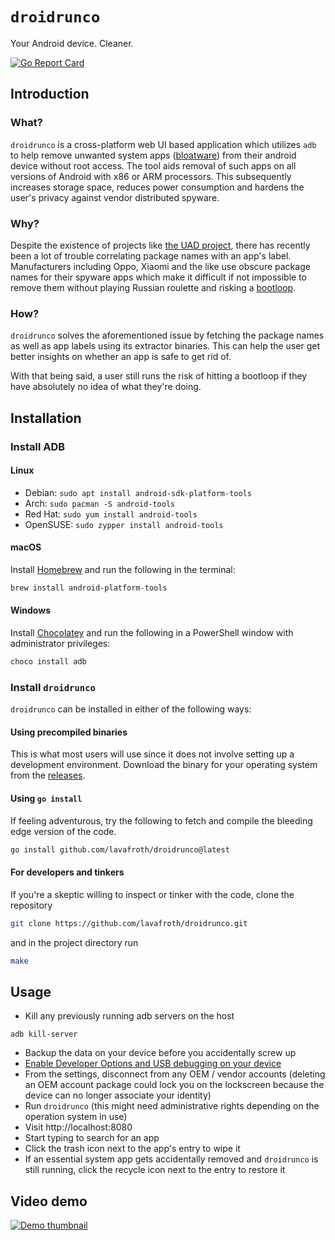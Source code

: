 # `droidrunco`
Your Android device. Cleaner.

[![Go Report Card](https://goreportcard.com/badge/github.com/lavafroth/droidrunco)](https://goreportcard.com/report/github.com/lavafroth/debloatplusplus)

## Introduction

### What?

`droidrunco` is a cross-platform web UI based application which utilizes `adb` to help
remove unwanted system apps ([bloatware](https://en.wikipedia.org/wiki/Software_bloat)) from
their android device without root access. The tool aids removal of such apps on all versions of
Android with x86 or ARM processors. This subsequently increases storage space, reduces
power consumption and hardens the user's privacy against vendor distributed spyware.

### Why?

Despite the existence of projects like [the UAD project](https://github.com/0x192/Universal-Android-Debloater),
there has recently been a lot of trouble correlating package names with an app's label.
Manufacturers including Oppo, Xiaomi and the like use obscure package names for their spyware
apps which make it difficult if not impossible to remove them without playing Russian roulette
and risking a [bootloop](https://en.wikipedia.org/wiki/Bootloop).

### How?

`droidrunco` solves the aforementioned issue by fetching the package names as well as app labels
using its extractor binaries. This can help the user get better insights on whether an app is
safe to get rid of.

With that being said, a user still runs the risk of hitting a bootloop if they have absolutely
no idea of what they're doing.

## Installation

### Install ADB
#### Linux
- Debian: `sudo apt install android-sdk-platform-tools`
- Arch: `sudo pacman -S android-tools`
- Red Hat: `sudo yum install android-tools`
- OpenSUSE: `sudo zypper install android-tools`

#### macOS
Install [Homebrew](https://brew.sh/#install) and run the following in the terminal:    
```bash
brew install android-platform-tools
```

#### Windows
Install [Chocolatey](https://chocolatey.org/install#install-step2) and run the following in a PowerShell window with administrator privileges:
```powershell
choco install adb
```

### Install `droidrunco`

`droidrunco` can be installed in either of the following ways:

#### Using precompiled binaries
This is what most users will use since it does not involve setting up a development environment. Download the binary for your operating system from the [releases](https://github.com/lavafroth/droidrunco/releases).

#### Using `go install`
If feeling adventurous, try the following to fetch and compile the bleeding edge version of the code.

```bash
go install github.com/lavafroth/droidrunco@latest
```

#### For developers and tinkers
If you're a skeptic willing to inspect or tinker with the code, clone the repository

```bash
git clone https://github.com/lavafroth/droidrunco.git
```

and in the project directory run

```bash
make
```

## Usage
- Kill any previously running adb servers on the host
```
adb kill-server
```
- Backup the data on your device before you accidentally screw up
- [Enable Developer Options and USB debugging on your device](https://developer.android.com/studio/debug/dev-options#enable)
- From the settings, disconnect from any OEM / vendor accounts (deleting an OEM account package could lock you on the lockscreen because the device can no longer associate your identity)
- Run `droidrunco` (this might need administrative rights depending on the operation system in use)
- Visit http://localhost:8080
- Start typing to search for an app
- Click the trash icon next to the app's entry to wipe it
- If an essential system app gets accidentally removed and `droidrunco` is still running, click the recycle icon next to the entry to restore it

## Video demo
[![Demo thumbnail](https://i.ytimg.com/vi_webp/2ym1zA5J6L4/maxresdefault.webp)](https://www.youtube.com/watch?v=2ym1zA5J6L4)
